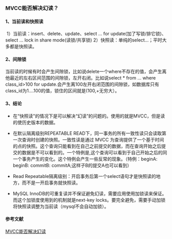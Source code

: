 ### MVCC能否解决幻读？

#### 1、当前读和快照读

​		1）当前读：insert、delete、update、select ... for update(加了写锁/排它锁)、select ... lock in share mode(读锁/共享锁)
​		2）快照读：单纯的select...；平时大多都是快照读。



#### 2、间隙锁

​		当前读的时候有时会产生间隙锁，比如说delete一个where不存在的值，会产生离他最近的左右区间范围的间隙锁，左开右闭。比如说select * from ... where class_id>100  for update.会产生离100左开右闭范围的间隙锁，如数据库只有class_id为1....100的值，锁住的区间就是(100,+无穷大）。



#### 3、结论

- 在“快照读"的情况下是可以解决“幻读”的问题的。使用的就是MVCC，但是读的使历史版本的数据。

- 在默认隔离级别REPEATABLE READ下，同一事务的所有一致性读只会读取第一次查询时创建的快照。一致性读是通过 MVCC 为查询提供了一个基于时间的点的快照。这个查询只能看到在自己之前提交的数据，而在查询开始之后提交的数据是不可以看到的。一个特例是,这个查询可以看到于自己开始之后的同一个事务产生的变化。这个特例会产生一些反常的现象。（特例：beginA:  beginB: commitB: commitA;这样子B的提交A也可以看到）

- Read Repeatable隔离级别：开启事务后第一个select语句才是快照读的地方，而不是一开启事务就快照读。

- MySQL InnoDB的可重复读并不保证避免幻读，需要应用使用加锁读来保证。而这个加锁度使用到的机制就是next-key locks。要完全避免，需要手动加锁将快照读调整为当前读（mysql不会自动加锁）。



#### 参考文献

[MVCC能否解决幻读](https://www.cnblogs.com/xuwc/p/13873293.html)

